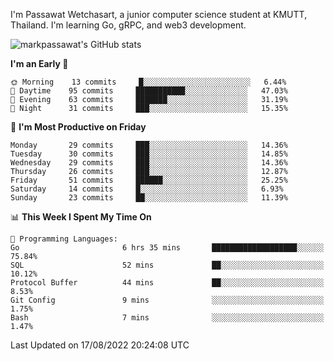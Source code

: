 
I'm Passawat Wetchasart, a junior computer science student at KMUTT, Thailand. I'm learning Go, gRPC, and web3 development.


![markpassawat's GitHub stats](https://github-readme-stats.vercel.app/api?username=markpassawat&show_icons=true&theme=radical)

<!--START_SECTION:waka-->
**I'm an Early 🐤** 

```text
🌞 Morning    13 commits     █░░░░░░░░░░░░░░░░░░░░░░░░   6.44% 
🌆 Daytime    95 commits     ███████████░░░░░░░░░░░░░░   47.03% 
🌃 Evening    63 commits     ███████░░░░░░░░░░░░░░░░░░   31.19% 
🌙 Night      31 commits     ███░░░░░░░░░░░░░░░░░░░░░░   15.35%

```
📅 **I'm Most Productive on Friday** 

```text
Monday       29 commits     ███░░░░░░░░░░░░░░░░░░░░░░   14.36% 
Tuesday      30 commits     ███░░░░░░░░░░░░░░░░░░░░░░   14.85% 
Wednesday    29 commits     ███░░░░░░░░░░░░░░░░░░░░░░   14.36% 
Thursday     26 commits     ███░░░░░░░░░░░░░░░░░░░░░░   12.87% 
Friday       51 commits     ██████░░░░░░░░░░░░░░░░░░░   25.25% 
Saturday     14 commits     █░░░░░░░░░░░░░░░░░░░░░░░░   6.93% 
Sunday       23 commits     ██░░░░░░░░░░░░░░░░░░░░░░░   11.39%

```


📊 **This Week I Spent My Time On** 

```text
💬 Programming Languages: 
Go                       6 hrs 35 mins       ███████████████████░░░░░░   75.84% 
SQL                      52 mins             ██░░░░░░░░░░░░░░░░░░░░░░░   10.12% 
Protocol Buffer          44 mins             ██░░░░░░░░░░░░░░░░░░░░░░░   8.53% 
Git Config               9 mins              ░░░░░░░░░░░░░░░░░░░░░░░░░   1.75% 
Bash                     7 mins              ░░░░░░░░░░░░░░░░░░░░░░░░░   1.47%

```


 Last Updated on 17/08/2022 20:24:08 UTC
<!--END_SECTION:waka-->

<!--
**markpassawat/markpassawat** is a ✨ _special_ ✨ repository because its `README.md` (this file) appears on your GitHub profile.

Here are some ideas to get you started:

- 🔭 I’m currently working on ...
- 🌱 I’m currently learning ...
- 👯 I’m looking to collaborate on ...
- 🤔 I’m looking for help with ...
- 💬 Ask me about ...
- 📫 How to reach me: ...
- 😄 Pronouns: He/Him
- ⚡ Fun fact: ...
-->
